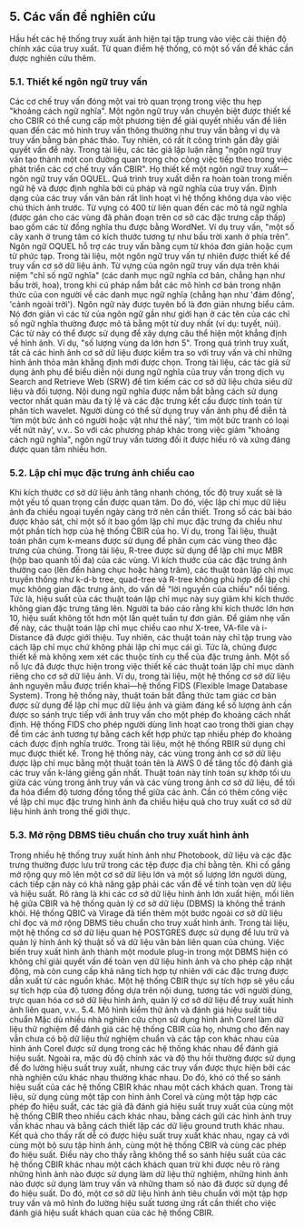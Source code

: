 ## 5. Các vấn đề nghiên cứu
Hầu hết các hệ thống truy xuất ảnh hiện tại tập trung vào việc cải thiện độ chính xác của truy xuất. Từ quan điểm hệ thống, có một số vấn đề khác cần được nghiên cứu thêm.

### 5.1. Thiết kế ngôn ngữ truy vấn 
Các cơ chế truy vấn đóng một vai trò quan trọng trong việc thu hẹp "khoảng cách ngữ nghĩa". Một ngôn ngữ truy vấn chuyên biệt được thiết kế cho CBIR có thể cung cấp một phương tiện để giải quyết nhiều vấn đề liên quan đến các mô hình truy vấn thông thường như truy vấn bằng ví dụ và truy vấn bằng bản phác thảo. Tuy nhiên, có rất ít công trình gần đây giải quyết vấn đề này. Trong tài liệu, các tác giả lập luận rằng "ngôn ngữ truy vấn tạo thành một con đường quan trọng cho công việc tiếp theo trong việc phát triển các cơ chế truy vấn CBIR". Họ thiết kế một ngôn ngữ truy xuất—ngôn ngữ truy vấn OQUEL. Quá trình truy xuất diễn ra hoàn toàn trong miền ngữ hệ và được định nghĩa bởi cú pháp và ngữ nghĩa của truy vấn. Định dạng của các truy vấn văn bản rất linh hoạt vì hệ thống không dựa vào việc chú thích ảnh trước. Từ vựng có 400 từ liên quan đến các mô tả ngữ nghĩa (được gán cho các vùng đã phân đoạn trên cơ sở các đặc trưng cấp thấp) bao gồm các từ đồng nghĩa thu được bằng WordNet. Ví dụ truy vấn, "một số cây xanh ở trung tâm có kích thước tương tự như bầu trời xanh ở phía trên". Ngôn ngữ OQUEL hỗ trợ các truy vấn bằng cụm từ khóa đơn giản hoặc cụm từ phức tạp.
Trong tài liệu, một ngôn ngữ truy vấn tự nhiên được thiết kế để truy vấn cơ sở dữ liệu ảnh. Từ vựng của ngôn ngữ truy vấn dựa trên khái niệm "chỉ số ngữ nghĩa" (các danh mục ngữ nghĩa cơ bản, chẳng hạn như bầu trời, hoa), trong khi cú pháp nắm bắt các mô hình cơ bản trong nhận thức của con người về các danh mục ngữ nghĩa (chẳng hạn như 'đám đông', 'cảnh ngoài trời'). Ngôn ngữ này được tuyên bố là đơn giản nhưng biểu cảm. Nó đơn giản vì các từ của ngôn ngữ gần như giới hạn ở các tên của các chỉ số ngữ nghĩa thường được mô tả bằng một từ duy nhất (ví dụ: tuyết, núi). Các từ này có thể được sử dụng để xây dựng câu thể hiện một khẳng định về hình ảnh. Ví dụ, "số lượng vùng da lớn hơn 5". Trong quá trình truy xuất, tất cả các hình ảnh cơ sở dữ liệu được kiểm tra so với truy vấn và chỉ những hình ảnh thỏa mãn khẳng định mới được chọn.
Trong tài liệu, các tác giả sử dụng ảnh phụ để biểu diễn nội dung ngữ nghĩa của truy vấn trong dịch vụ Search and Retrieve Web (SRW) để tìm kiếm các cơ sở dữ liệu chứa siêu dữ liệu và đối tượng. Nội dung ngữ nghĩa được nắm bắt bằng cách sử dụng vector nhất quán màu đa tỷ lệ và các đặc trưng kết cấu được tính toán từ phân tích wavelet. Người dùng có thể sử dụng truy vấn ảnh phụ để diễn tả ‘tìm một bức ảnh có người hoặc vật như thế này’, ‘tìm một bức tranh có loại vết nứt này’, v.v.. So với các phương pháp khác trong việc giảm "khoảng cách ngữ nghĩa", ngôn ngữ truy vấn tương đối ít được hiểu rõ và xứng đáng được quan tâm nhiều hơn.

### 5.2. Lập chỉ mục đặc trưng ảnh chiều cao
Khi kích thước cơ sở dữ liệu ảnh tăng nhanh chóng, tốc độ truy xuất sẽ là một yếu tố quan trọng cần được quan tâm. Do đó, việc lập chỉ mục dữ liệu ảnh đa chiều ngoại tuyến ngày càng trở nên cần thiết. Trong số các bài báo được khảo sát, chỉ một số ít bao gồm lập chỉ mục đặc trưng đa chiều như một phần tích hợp của hệ thống CBIR của họ. Ví dụ, trong Tài liệu, thuật toán phân cụm k-means được sử dụng để phân cụm các vùng theo đặc trưng của chúng. Trong tài liệu, R-tree được sử dụng để lập chỉ mục MBR (hộp bao quanh tối đa) của các vùng.
Vì kích thước của các đặc trưng ảnh thường cao (lên đến hàng chục hoặc hàng trăm), các thuật toán lập chỉ mục truyền thống như k-d-b tree, quad-tree và R-tree không phù hợp để lập chỉ mục không gian đặc trưng ảnh, do vấn đề "lời nguyền của chiều" nổi tiếng. Tức là, hiệu suất của các thuật toán lập chỉ mục này suy giảm khi kích thước không gian đặc trưng tăng lên. Người ta báo cáo rằng khi kích thước lớn hơn 10, hiệu suất không tốt hơn một lần quét tuần tự đơn giản. Để giảm nhẹ vấn đề này, các thuật toán lập chỉ mục chiều cao như X-tree, VA-file và i-Distance đã được giới thiệu. Tuy nhiên, các thuật toán này chỉ tập trung vào cách lập chỉ mục chứ không phải lập chỉ mục cái gì. Tức là, chúng được thiết kế mà không xem xét các thuộc tính cụ thể của đặc trưng ảnh.
Một số nỗ lực đã được thực hiện trong việc thiết kế các thuật toán lập chỉ mục dành riêng cho cơ sở dữ liệu ảnh. Ví dụ, trong tài liệu, một hệ thống cơ sở dữ liệu ảnh nguyên mẫu được triển khai—hệ thống FIDS (Flexible Image Database System). Trong hệ thống này, thuật toán bất đẳng thức tam giác cơ bản được sử dụng để lập chỉ mục dữ liệu ảnh và giảm đáng kể số lượng ảnh cần được so sánh trực tiếp với ảnh truy vấn cho một phép đo khoảng cách nhất định. Hệ thống FIDS cho phép người dùng linh hoạt cao trong thời gian chạy để tìm các ảnh tương tự bằng cách kết hợp phức tạp nhiều phép đo khoảng cách được định nghĩa trước. Trong tài liệu, một hệ thống RBIR sử dụng chỉ mục được thiết kế. Trong hệ thống này, các vùng trong ảnh cơ sở dữ liệu được lập chỉ mục bằng một thuật toán tên là AWS
0 để tăng tốc độ đánh giá các truy vấn k-láng giềng gần nhất. Thuật toán này tính toán sự khớp tối ưu giữa các vùng trong ảnh truy vấn và các vùng trong ảnh cơ sở dữ liệu, để tối đa hóa điểm độ tương đồng tổng thể giữa các ảnh. Cần có thêm công việc về lập chỉ mục đặc trưng hình ảnh đa chiều hiệu quả cho truy xuất cơ sở dữ liệu hình ảnh trong thế giới thực.

### 5.3. Mở rộng DBMS tiêu chuẩn cho truy xuất hình ảnh 
Trong nhiều hệ thống truy xuất hình ảnh như Photobook, dữ liệu và các đặc trưng thường được lưu trữ trong các tệp được địa chỉ bằng tên. Khi cố gắng mở rộng quy mô lên một cơ sở dữ liệu lớn và một số lượng lớn người dùng, cách tiếp cận này có khả năng gặp phải các vấn đề về tính toàn vẹn dữ liệu và hiệu suất. Rõ ràng là khi các cơ sở dữ liệu hình ảnh lớn xuất hiện, mối liên hệ giữa CBIR và hệ thống quản lý cơ sở dữ liệu (DBMS) là không thể tránh khỏi.
Hệ thống QBIC và Virage đã tiến thêm một bước ngoài cơ sở dữ liệu chỉ đọc và mở rộng DBMS tiêu chuẩn cho truy xuất hình ảnh. Trong tài liệu, một hệ thống cơ sở dữ liệu quan hệ POSTGRES được sử dụng để lưu trữ và quản lý hình ảnh kỹ thuật số và dữ liệu văn bản liên quan của chúng. Việc biến truy xuất hình ảnh thành một module plug-in trong một DBMS hiện có không chỉ giải quyết vấn đề toàn vẹn dữ liệu hình ảnh và cho phép cập nhật động, mà còn cung cấp khả năng tích hợp tự nhiên với các đặc trưng được dẫn xuất từ các nguồn khác. Một hệ thống CBIR thực sự tích hợp sẽ yêu cầu sự tích hợp của độ tương đồng dựa trên nội dung, tương tác với người dùng, trực quan hóa cơ sở dữ liệu hình ảnh, quản lý cơ sở dữ liệu để truy xuất hình ảnh liên quan, v.v..
5.4. Mô hình kiểm thử ảnh và đánh giá hiệu suất tiêu chuẩn Mặc dù nhiều nhà nghiên cứu chọn sử dụng hình ảnh Corel làm dữ liệu thử nghiệm để đánh giá các hệ thống CBIR của họ, nhưng cho đến nay vẫn chưa có bộ dữ liệu thử nghiệm chuẩn và các tập con khác nhau của hình ảnh Corel được sử dụng trong các hệ thống khác nhau để đánh giá hiệu suất. Ngoài ra, mặc dù độ chính xác và độ thu hồi thường được sử dụng để đo lường hiệu suất truy xuất, nhưng các truy vấn được thực hiện bởi các nhà nghiên cứu khác nhau thường khác nhau. Do đó, khó có thể so sánh hiệu suất của các hệ thống CBIR khác nhau một cách khách quan.
Trong tài liệu, sử dụng cùng một tập con hình ảnh Corel và cùng một tập hợp các phép đo hiệu suất, các tác giả đã đánh giá hiệu suất truy xuất của cùng một hệ thống CBIR theo nhiều cách khác nhau, bằng cách gửi các hình ảnh truy vấn khác nhau và bằng cách thiết lập các dữ liệu ground truth khác nhau. Kết quả cho thấy rất dễ có được hiệu suất truy xuất khác nhau, ngay cả với cùng một bộ sưu tập hình ảnh, cùng một hệ thống CBIR và cùng các phép đo hiệu suất. Điều này cho thấy rằng không thể so sánh hiệu suất của các hệ thống CBIR khác nhau một cách khách quan trừ khi được nêu rõ ràng những hình ảnh nào được sử dụng làm dữ liệu thử nghiệm, những hình ảnh nào được sử dụng làm truy vấn và những tham số nào đã được sử dụng để đo hiệu suất.
Do đó, một cơ sở dữ liệu hình ảnh tiêu chuẩn với một tập hợp truy vấn và mô hình đo lường hiệu suất tương ứng rất cần thiết cho việc đánh giá hiệu suất khách quan của các hệ thống CBIR.